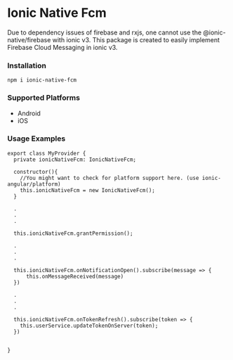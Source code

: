 # Ionic Native Fcm



Due to dependency issues of firebase and rxjs, one cannot use the @ionic-native/firebase with ionic v3. This package is created to easily implement Firebase Cloud Messaging in ionic v3.


### Installation

```
npm i ionic-native-fcm
```

### Supported Platforms

* Android
* iOS

### Usage Examples

```
export class MyProvider {
  private ionicNativeFcm: IonicNativeFcm;
  
  constructor(){
    //You might want to check for platform support here. (use ionic-angular/platform)
    this.ionicNativeFcm = new IonicNativeFcm();
  }
  
  .
  .
  .
  
  this.ionicNativeFcm.grantPermission();
  
  .
  .
  .
  
  this.ionicNativeFcm.onNotificationOpen().subscribe(message => {
      this.onMessageReceived(message)
  })

  .
  .
  .
  
  this.ionicNativeFcm.onTokenRefresh().subscribe(token => {
    this.userService.updateTokenOnServer(token);
  })
  
  
}
```
